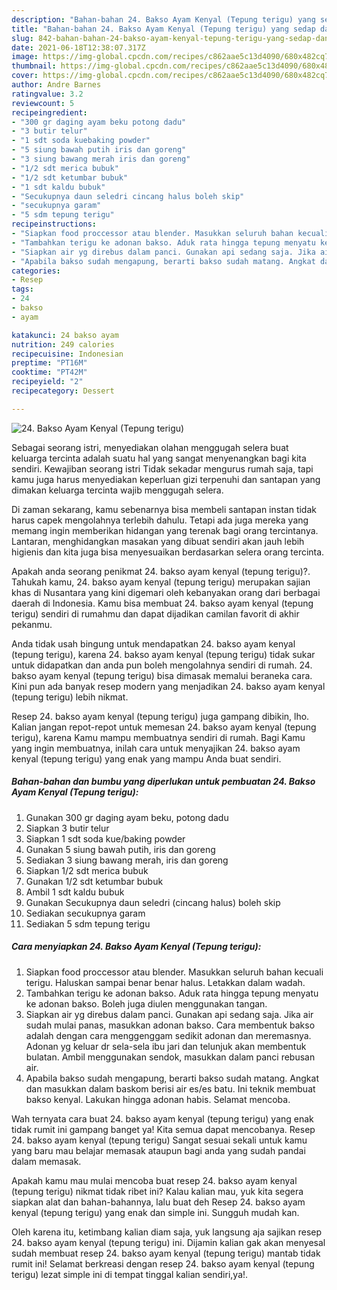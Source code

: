 ```yaml
---
description: "Bahan-bahan 24. Bakso Ayam Kenyal (Tepung terigu) yang sedap dan Mudah Dibuat"
title: "Bahan-bahan 24. Bakso Ayam Kenyal (Tepung terigu) yang sedap dan Mudah Dibuat"
slug: 842-bahan-bahan-24-bakso-ayam-kenyal-tepung-terigu-yang-sedap-dan-mudah-dibuat
date: 2021-06-18T12:38:07.317Z
image: https://img-global.cpcdn.com/recipes/c862aae5c13d4090/680x482cq70/24-bakso-ayam-kenyal-tepung-terigu-foto-resep-utama.jpg
thumbnail: https://img-global.cpcdn.com/recipes/c862aae5c13d4090/680x482cq70/24-bakso-ayam-kenyal-tepung-terigu-foto-resep-utama.jpg
cover: https://img-global.cpcdn.com/recipes/c862aae5c13d4090/680x482cq70/24-bakso-ayam-kenyal-tepung-terigu-foto-resep-utama.jpg
author: Andre Barnes
ratingvalue: 3.2
reviewcount: 5
recipeingredient:
- "300 gr daging ayam beku potong dadu"
- "3 butir telur"
- "1 sdt soda kuebaking powder"
- "5 siung bawah putih iris dan goreng"
- "3 siung bawang merah iris dan goreng"
- "1/2 sdt merica bubuk"
- "1/2 sdt ketumbar bubuk"
- "1 sdt kaldu bubuk"
- "Secukupnya daun seledri cincang halus boleh skip"
- "secukupnya garam"
- "5 sdm tepung terigu"
recipeinstructions:
- "Siapkan food proccessor atau blender. Masukkan seluruh bahan kecuali terigu. Haluskan sampai benar benar halus. Letakkan dalam wadah."
- "Tambahkan terigu ke adonan bakso. Aduk rata hingga tepung menyatu ke adonan bakso. Boleh juga diulen menggunakan tangan."
- "Siapkan air yg direbus dalam panci. Gunakan api sedang saja. Jika air sudah mulai panas, masukkan adonan bakso. Cara membentuk bakso adalah dengan cara menggenggam sedikit adonan dan meremasnya. Adonan yg keluar dr sela-sela ibu jari dan telunjuk akan membentuk bulatan. Ambil menggunakan sendok, masukkan dalam panci rebusan air."
- "Apabila bakso sudah mengapung, berarti bakso sudah matang. Angkat dan masukkan dalam baskom berisi air es/es batu. Ini teknik membuat bakso kenyal. Lakukan hingga adonan habis. Selamat mencoba."
categories:
- Resep
tags:
- 24
- bakso
- ayam

katakunci: 24 bakso ayam 
nutrition: 249 calories
recipecuisine: Indonesian
preptime: "PT16M"
cooktime: "PT42M"
recipeyield: "2"
recipecategory: Dessert

---
```



![24. Bakso Ayam Kenyal (Tepung terigu)](https://img-global.cpcdn.com/recipes/c862aae5c13d4090/680x482cq70/24-bakso-ayam-kenyal-tepung-terigu-foto-resep-utama.jpg)

Sebagai seorang istri, menyediakan olahan menggugah selera buat keluarga tercinta adalah suatu hal yang sangat menyenangkan bagi kita sendiri. Kewajiban seorang istri Tidak sekadar mengurus rumah saja, tapi kamu juga harus menyediakan keperluan gizi terpenuhi dan santapan yang dimakan keluarga tercinta wajib menggugah selera.

Di zaman  sekarang, kamu sebenarnya bisa membeli santapan instan tidak harus capek mengolahnya terlebih dahulu. Tetapi ada juga mereka yang memang ingin memberikan hidangan yang terenak bagi orang tercintanya. Lantaran, menghidangkan masakan yang dibuat sendiri akan jauh lebih higienis dan kita juga bisa menyesuaikan berdasarkan selera orang tercinta. 



Apakah anda seorang penikmat 24. bakso ayam kenyal (tepung terigu)?. Tahukah kamu, 24. bakso ayam kenyal (tepung terigu) merupakan sajian khas di Nusantara yang kini digemari oleh kebanyakan orang dari berbagai daerah di Indonesia. Kamu bisa membuat 24. bakso ayam kenyal (tepung terigu) sendiri di rumahmu dan dapat dijadikan camilan favorit di akhir pekanmu.

Anda tidak usah bingung untuk mendapatkan 24. bakso ayam kenyal (tepung terigu), karena 24. bakso ayam kenyal (tepung terigu) tidak sukar untuk didapatkan dan anda pun boleh mengolahnya sendiri di rumah. 24. bakso ayam kenyal (tepung terigu) bisa dimasak memalui beraneka cara. Kini pun ada banyak resep modern yang menjadikan 24. bakso ayam kenyal (tepung terigu) lebih nikmat.

Resep 24. bakso ayam kenyal (tepung terigu) juga gampang dibikin, lho. Kalian jangan repot-repot untuk memesan 24. bakso ayam kenyal (tepung terigu), karena Kamu mampu membuatnya sendiri di rumah. Bagi Kamu yang ingin membuatnya, inilah cara untuk menyajikan 24. bakso ayam kenyal (tepung terigu) yang enak yang mampu Anda buat sendiri.

<!--inarticleads1-->

##### Bahan-bahan dan bumbu yang diperlukan untuk pembuatan 24. Bakso Ayam Kenyal (Tepung terigu):

1. Gunakan 300 gr daging ayam beku, potong dadu
1. Siapkan 3 butir telur
1. Siapkan 1 sdt soda kue/baking powder
1. Gunakan 5 siung bawah putih, iris dan goreng
1. Sediakan 3 siung bawang merah, iris dan goreng
1. Siapkan 1/2 sdt merica bubuk
1. Gunakan 1/2 sdt ketumbar bubuk
1. Ambil 1 sdt kaldu bubuk
1. Gunakan Secukupnya daun seledri (cincang halus) boleh skip
1. Sediakan secukupnya garam
1. Sediakan 5 sdm tepung terigu




<!--inarticleads2-->

##### Cara menyiapkan 24. Bakso Ayam Kenyal (Tepung terigu):

1. Siapkan food proccessor atau blender. Masukkan seluruh bahan kecuali terigu. Haluskan sampai benar benar halus. Letakkan dalam wadah.
1. Tambahkan terigu ke adonan bakso. Aduk rata hingga tepung menyatu ke adonan bakso. Boleh juga diulen menggunakan tangan.
1. Siapkan air yg direbus dalam panci. Gunakan api sedang saja. Jika air sudah mulai panas, masukkan adonan bakso. Cara membentuk bakso adalah dengan cara menggenggam sedikit adonan dan meremasnya. Adonan yg keluar dr sela-sela ibu jari dan telunjuk akan membentuk bulatan. Ambil menggunakan sendok, masukkan dalam panci rebusan air.
1. Apabila bakso sudah mengapung, berarti bakso sudah matang. Angkat dan masukkan dalam baskom berisi air es/es batu. Ini teknik membuat bakso kenyal. Lakukan hingga adonan habis. Selamat mencoba.




Wah ternyata cara buat 24. bakso ayam kenyal (tepung terigu) yang enak tidak rumit ini gampang banget ya! Kita semua dapat mencobanya. Resep 24. bakso ayam kenyal (tepung terigu) Sangat sesuai sekali untuk kamu yang baru mau belajar memasak ataupun bagi anda yang sudah pandai dalam memasak.

Apakah kamu mau mulai mencoba buat resep 24. bakso ayam kenyal (tepung terigu) nikmat tidak ribet ini? Kalau kalian mau, yuk kita segera siapkan alat dan bahan-bahannya, lalu buat deh Resep 24. bakso ayam kenyal (tepung terigu) yang enak dan simple ini. Sungguh mudah kan. 

Oleh karena itu, ketimbang kalian diam saja, yuk langsung aja sajikan resep 24. bakso ayam kenyal (tepung terigu) ini. Dijamin kalian gak akan menyesal sudah membuat resep 24. bakso ayam kenyal (tepung terigu) mantab tidak rumit ini! Selamat berkreasi dengan resep 24. bakso ayam kenyal (tepung terigu) lezat simple ini di tempat tinggal kalian sendiri,ya!.

